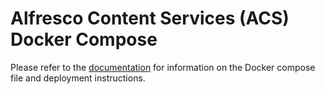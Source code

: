 # Alfresco Content Services (ACS) Docker Compose

Please refer to the [documentation](https://alfresco.github.io/acs-deployment/docs/docker-compose/README.html) for information on the Docker compose file and deployment instructions.
